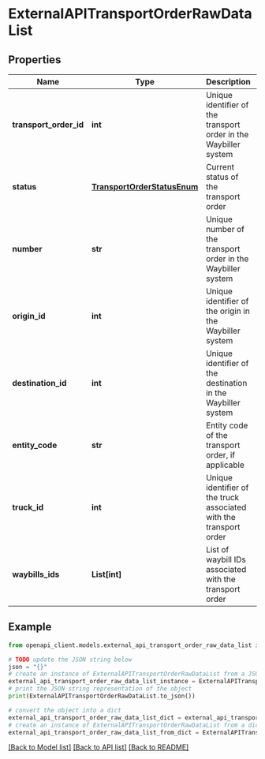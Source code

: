 # ExternalAPITransportOrderRawDataList


## Properties

Name | Type | Description | Notes
------------ | ------------- | ------------- | -------------
**transport_order_id** | **int** | Unique identifier of the transport order in the Waybiller system | [readonly] 
**status** | [**TransportOrderStatusEnum**](TransportOrderStatusEnum.md) | Current status of the transport order | [readonly] 
**number** | **str** | Unique number of the transport order in the Waybiller system | [readonly] 
**origin_id** | **int** | Unique identifier of the origin in the Waybiller system | [readonly] 
**destination_id** | **int** | Unique identifier of the destination in the Waybiller system | [readonly] 
**entity_code** | **str** | Entity code of the transport order, if applicable | [readonly] 
**truck_id** | **int** | Unique identifier of the truck associated with the transport order | [readonly] 
**waybills_ids** | **List[int]** | List of waybill IDs associated with the transport order | [readonly] 

## Example

```python
from openapi_client.models.external_api_transport_order_raw_data_list import ExternalAPITransportOrderRawDataList

# TODO update the JSON string below
json = "{}"
# create an instance of ExternalAPITransportOrderRawDataList from a JSON string
external_api_transport_order_raw_data_list_instance = ExternalAPITransportOrderRawDataList.from_json(json)
# print the JSON string representation of the object
print(ExternalAPITransportOrderRawDataList.to_json())

# convert the object into a dict
external_api_transport_order_raw_data_list_dict = external_api_transport_order_raw_data_list_instance.to_dict()
# create an instance of ExternalAPITransportOrderRawDataList from a dict
external_api_transport_order_raw_data_list_from_dict = ExternalAPITransportOrderRawDataList.from_dict(external_api_transport_order_raw_data_list_dict)
```
[[Back to Model list]](../README.md#documentation-for-models) [[Back to API list]](../README.md#documentation-for-api-endpoints) [[Back to README]](../README.md)


